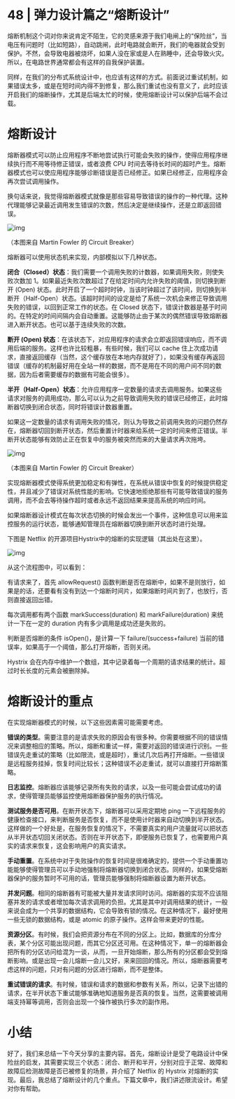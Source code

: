 # 48 | 弹力设计篇之“熔断设计”

熔断机制这个词对你来说肯定不陌生，它的灵感来源于我们电闸上的“保险丝”，当电压有问题时（比如短路），自动跳闸，此时电路就会断开，我们的电器就会受到保护。不然，会导致电器被烧坏，如果人没在家或是人在熟睡中，还会导致火灾。所以，在电路世界通常都会有这样的自我保护装置。

同样，在我们的分布式系统设计中，也应该有这样的方式。前面说过重试机制，如果错误太多，或是在短时间内得不到修复，那么我们重试也没有意义了，此时应该开启我们的熔断操作，尤其是后端太忙的时候，使用熔断设计可以保护后端不会过载。

# 熔断设计

熔断器模式可以防止应用程序不断地尝试执行可能会失败的操作，使得应用程序继续执行而不用等待修正错误，或者浪费 CPU 时间去等待长时间的超时产生。熔断器模式也可以使应用程序能够诊断错误是否已经修正。如果已经修正，应用程序会再次尝试调用操作。

换句话来说，我觉得熔断器模式就像是那些容易导致错误的操作的一种代理。这种代理能够记录最近调用发生错误的次数，然后决定是继续操作，还是立即返回错误。

![img](https://static001.geekbang.org/resource/image/85/93/850b613bae392236fdd097c70f7a5093.png)

（本图来自 Martin Fowler 的 Circuit Breaker）

熔断器可以使用状态机来实现，内部模拟以下几种状态。

**闭合（Closed）状态**：我们需要一个调用失败的计数器，如果调用失败，则使失败次数加 1。如果最近失败次数超过了在给定时间内允许失败的阈值，则切换到断开 (Open) 状态。此时开启了一个超时时钟，当该时钟超过了该时间，则切换到半断开（Half-Open）状态。该超时时间的设定是给了系统一次机会来修正导致调用失败的错误，以回到正常工作的状态。在 Closed 状态下，错误计数器是基于时间的。在特定的时间间隔内会自动重置。这能够防止由于某次的偶然错误导致熔断器进入断开状态。也可以基于连续失败的次数。

**断开 (Open) 状态**：在该状态下，对应用程序的请求会立即返回错误响应，而不调用后端的服务。这样也许比较粗暴，有些时候，我们可以 cache 住上次成功请求，直接返回缓存（当然，这个缓存放在本地内存就好了），如果没有缓存再返回错误（缓存的机制最好用在全站一样的数据，而不是用在不同的用户间不同的数据，因为后者需要缓存的数据有可能会很多）。

**半开（Half-Open）状态**：允许应用程序一定数量的请求去调用服务。如果这些请求对服务的调用成功，那么可以认为之前导致调用失败的错误已经修正，此时熔断器切换到闭合状态，同时将错误计数器重置。

如果这一定数量的请求有调用失败的情况，则认为导致之前调用失败的问题仍然存在，熔断器切回到断开状态，然后重置计时器来给系统一定的时间来修正错误。半断开状态能够有效防止正在恢复中的服务被突然而来的大量请求再次拖垮。

![img](https://static001.geekbang.org/resource/image/34/7f/34151c1a1caa1bd57a6fcdd3c92b7d7f.png)

（本图来自 Martin Fowler 的 Circuit Breaker）

实现熔断器模式使得系统更加稳定和有弹性，在系统从错误中恢复的时候提供稳定性，并且减少了错误对系统性能的影响。它快速地拒绝那些有可能导致错误的服务调用，而不会去等待操作超时或者永远不返回结果来提高系统的响应时间。

如果熔断器设计模式在每次状态切换的时候会发出一个事件，这种信息可以用来监控服务的运行状态，能够通知管理员在熔断器切换到断开状态时进行处理。

下图是 Netflix 的开源项目Hystrix中的熔断的实现逻辑（其出处在这里）。

![img](https://static001.geekbang.org/resource/image/90/e4/908a291d5698db2dc4734119371241e4.png)

从这个流程图中，可以看到：

有请求来了，首先 allowRequest() 函数判断是否在熔断中，如果不是则放行，如果是的话，还要看有没有到达一个熔断时间片，如果熔断时间片到了，也放行，否则直接返回出错。

每次调用都有两个函数 markSuccess(duration) 和 markFailure(duration) 来统计一下在一定的 duration 内有多少调用是成功还是失败的。

判断是否熔断的条件 isOpen()，是计算一下 failure/(success+failure) 当前的错误率，如果高于一个阈值，那么打开熔断，否则关闭。

Hystrix 会在内存中维护一个数组，其中记录着每一个周期的请求结果的统计。超过时长长度的元素会被删除掉。

# 熔断设计的重点

在实现熔断器模式的时候，以下这些因素需可能需要考虑。

**错误的类型**。需要注意的是请求失败的原因会有很多种。你需要根据不同的错误情况来调整相应的策略。所以，熔断和重试一样，需要对返回的错误进行识别。一些错误先走重试的策略（比如限流，或是超时），重试几次后再打开熔断。一些错误是远程服务挂掉，恢复时间比较长；这种错误不必走重试，就可以直接打开熔断策略。

**日志监控**。熔断器应该能够记录所有失败的请求，以及一些可能会尝试成功的请求，使得管理员能够监控使用熔断器保护服务的执行情况。

**测试服务是否可用**。在断开状态下，熔断器可以采用定期地 ping 一下远程服务的健康检查接口，来判断服务是否恢复，而不是使用计时器来自动切换到半开状态。这样做的一个好处是，在服务恢复的情况下，不需要真实的用户流量就可以把状态从半开状态切回关闭状态。否则在半开状态下，即便服务已恢复了，也需要用户真实的请求来恢复，这会影响用户的真实请求。

**手动重置**。在系统中对于失败操作的恢复时间是很难确定的，提供一个手动重置功能能够使得管理员可以手动地强制将熔断器切换到闭合状态。同样的，如果受熔断器保护的服务暂时不可用的话，管理员能够强制将熔断器设置为断开状态。

**并发问题**。相同的熔断器有可能被大量并发请求同时访问。熔断器的实现不应该阻塞并发的请求或者增加每次请求调用的负担。尤其是其中对调用结果的统计，一般来说会成为一个共享的数据结构，它会导致有锁的情况。在这种情况下，最好使用一些无锁的数据结构，或是 atomic 的原子操作。这样会带来更好的性能。

**资源分区**。有时候，我们会把资源分布在不同的分区上。比如，数据库的分库分表，某个分区可能出现问题，而其它分区还可用。在这种情况下，单一的熔断器会把所有的分区访问给混为一谈，从而，一旦开始熔断，那么所有的分区都会受到熔断影响。或是出现一会儿熔断一会儿又好，来来回回的情况。所以，熔断器需要考虑这样的问题，只对有问题的分区进行熔断，而不是整体。

**重试错误的请求**。有时候，错误和请求的数据和参数有关系，所以，记录下出错的请求，在半开状态下重试能够准确地知道服务是否真的恢复。当然，这需要被调用端支持幂等调用，否则会出现一个操作被执行多次的副作用。

# 小结

好了，我们来总结一下今天分享的主要内容。首先，熔断设计是受了电路设计中保险丝的启发，其需要实现三个状态：闭合、断开和半开，分别对应于正常、故障和故障后检测故障是否已被修复的场景，并介绍了 Netflix 的 Hystrix 对熔断的实现。最后，我总结了熔断设计的几个重点。下篇文章中，我们讲述限流设计。希望对你有帮助。